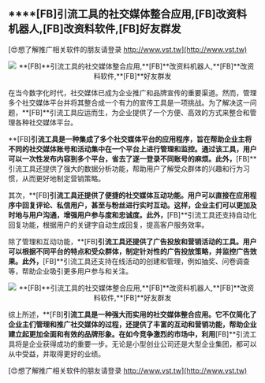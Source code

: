 ## ****[FB]**引流工具的社交媒体整合应用,**[FB]**改资料机器人,**[FB]**改资料软件,**[FB]**好友群发**

[😍想了解推广相关软件的朋友请登录 http://www.vst.tw](http://www.vst.tw)

 <center><img src="https://vst.tw/MP4/tuiguang/png/4.png" alt="**[FB]**引流工具的社交媒体整合应用,**[FB]**改资料机器人,**[FB]**改资料软件,**[FB]**好友群发"></center>

在当今数字化时代，社交媒体已成为企业推广和品牌宣传的重要渠道。然而，管理多个社交媒体平台并将其整合成一个有力的宣传工具是一项挑战。为了解决这一问题，**[FB]**引流工具应运而生，为企业提供了一个方便、高效的方式来整合和管理各种社交媒体平台。

**[FB]**引流工具是一种集成了多个社交媒体平台的应用程序，旨在帮助企业主将不同的社交媒体账号和活动集中在一个平台上进行管理和监控。通过该工具，用户可以一次性发布内容到多个平台，省去了逐一登录不同账号的麻烦。此外，**[FB]**引流工具还提供了强大的数据分析功能，帮助用户了解受众群体的兴趣和行为习惯，从而更好地制定营销策略。

其次，**[FB]**引流工具还提供了便捷的社交媒体互动功能。用户可以直接在应用程序中回复评论、私信用户，甚至与粉丝进行实时互动。这样，企业主们可以更加及时地与用户沟通，增强用户参与度和忠诚度。此外，**[FB]**引流工具还支持自动化回复功能，根据用户的关键字自动生成回复，提高客户服务效率。

除了管理和互动功能，**[FB]**引流工具还提供了广告投放和营销活动的工具。用户可以根据不同平台的特点和受众群体，制定针对性的广告投放策略，并监控广告效果。此外，**[FB]**引流工具还支持在线活动的创建和管理，例如抽奖、问卷调查等，帮助企业吸引更多用户参与和关注。

 <center><img src="https://vst.tw/MP4/tuiguang/png/3.png" alt="**[FB]**引流工具的社交媒体整合应用,**[FB]**改资料机器人,**[FB]**改资料软件,**[FB]**好友群发"></center>

综上所述，**[FB]**引流工具是一种强大而实用的社交媒体整合应用。它不仅简化了企业主们管理和推广社交媒体的过程，还提供了丰富的互动和营销功能，帮助企业建立起更加全面和有效的品牌形象。在如今竞争激烈的市场中，利用**[FB]**引流工具将是企业获得成功的重要一步。无论是小型创业公司还是大型企业集团，都可以从中受益，并取得更好的业绩。

[😍想了解推广相关软件的朋友请登录 http://www.vst.tw](http://www.vst.tw)



